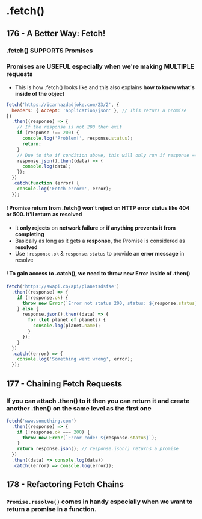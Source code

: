 # .fetch\(\)

## 176 - A Better Way: Fetch!

### .fetch\(\) **SUPPORTS** Promises

### Promises are **USEFUL** especially when we're making **MULTIPLE** requests

* This is how .fetch\(\) looks like and this also explains **how to know what's inside of the object**

```javascript
fetch('https://icanhazdadjoke.com/23/2', {
  headers: { Accept: 'application/json' }, // This returs a promise
})
  .then((response) => {
    // If the response is not 200 then exit
    if (response !== 200) {
      console.log('Problem!', response.status);
      return;
    }
    // Due to the if condition above, this will only run if response === 200
    response.json().then((data) => {
      console.log(data);
    });
  })
  .catch(function (error) {
    console.log('Fetch error:', error);
  });
```

#### ! Promise return from .fetch\(\) won't reject on HTTP error status like 404 or 500. It'll return as resolved

* It **only rejects** on **network failure** or **if anything prevents it from completing**
* Basically as long as it gets a **response**, the Promise is considered as **resolved**
* Use `!response.ok` & `response.status` to provide an **error message** in resolve

#### ! To gain access to .catch\(\), we need to throw new Error inside of .then\(\)

```javascript
fetch('https://swapi.co/api/planetsdsfse')
  .then((response) => {
    if (!response.ok) {
      throw new Error(`Error not status 200, status: ${response.status}`);
    } else {
      response.json().then((data) => {
        for (let planet of planets) {
          console.log(planet.name);
        }
      });
    }
  })
  .catch((error) => {
    console.log('Something went wrong', error);
  });
```

## 177 - Chaining Fetch Requests

### If you can attach .then\(\) to it then you can return it and create another .then\(\) on the same level as the first one

```javascript
fetch('www.something.com')
  .then((response) => {
    if (!response.ok === 200) {
      throw new Error(`Error code: ${response.status}`);
    }
    return response.json(); // response.json() returns a promise
  })
  .then((data) => console.log(data))
  .catch((error) => console.log(error));
```

## 178 - Refactoring Fetch Chains

### `Promise.resolve()` comes in handy especially when we want to return a promise in a function.

